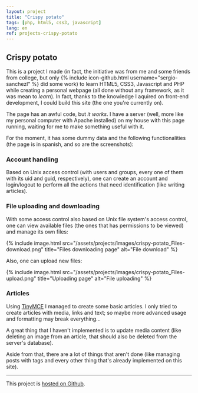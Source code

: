 ```yaml
---
layout: project
title: "Crispy potato"
tags: [php, html5, css3, javascript]
lang: en
ref: projects-crispy-potato
---
```


## Crispy potato

This is a project I made (in fact, the initiative was from me and some friends from
college, but only {% include icon-github.html username="sergio-sanchezl" %} did some
work) to learn HTML5, CSS3, Javascript and PHP while creating a personal webpage (all
done without any framework, as it was mean to _learn_). In fact, thanks to the knowledge
I aquired on front-end development, I could build this site (the one you're currently
on).

The page has an awful code, but _it works_. I have a server (well, more like my personal
computer with Apache installed) on my house with this page running, waiting for me to
make something useful with it.

For the moment, it has some dummy data and the following functionalities (the page is in
spanish, and so are the screenshots):


### Account handling

Based on Unix access control (with users and groups, every one of them with its uid and
guid, respectively), one can create an account and login/logout to perform all the
actions that need identification (like writing articles).


### File uploading and downloading

With some access control also based on Unix file system's access control, one can view
available files (the ones that has permissions to be viewed) and manage its own files:

{% include image.html
	src="/assets/projects/images/crispy-potato_Files-download.png"
	title="Files downloading page"
	alt="File download"
%}

Also, one can upload new files:

{% include image.html
	src="/assets/projects/images/crispy-potato_Files-upload.png"
	title="Uploading page"
	alt="File uploading"
%}


### Articles

Using [TinyMCE](https://www.tinymce.com/) I managed to create some basic articles. I only
tried to create articles with media, links and text; so maybe more advanced usage and
formatting may break everything...

A great thing that I haven't implemented is to update media content (like deleting an
image from an article, that should also be deleted from the server's database).


Aside from that, there are a lot of things that aren't done (like managing posts with
tags and every other thing that's already implemented on this site).

----

This project is [hosted on Github](https://github.com/Foo-Manroot/Crispy-potato).
